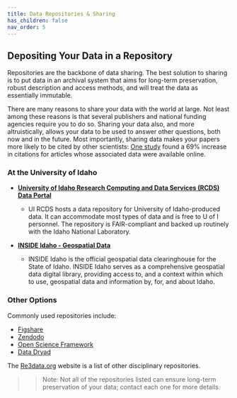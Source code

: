 ```yaml
---
title: Data Repositories & Sharing
has_children: false
nav_order: 5
---
```


## Depositing Your Data in a Repository

Repositories are the backbone of data sharing. The best solution to sharing is
 to put data in an archival system that aims for long-term preservation, robust
  description and access methods, and will treat the data as essentially
   immutable.

There are many reasons to share your data with the world at large. Not least
 among these reasons is that several publishers and national funding agencies
  require you to do so. Sharing your data also, and more altruistically, allows
   your data to be used to answer other questions, both now and in the future.
    Most importantly, sharing data makes your papers more likely to be cited by
     other scientists:
      [One study](http://dx.doi.org/10.1371/journal.pone.0000308) found a 69%
       increase in citations for articles whose associated data were available
        online.

### At the University of Idaho

* **[University of Idaho Research Computing and Data Services (RCDS) Data Portal](https://data.nkn.uidaho.edu//)**
  * UI RCDS hosts a data repository for University of Idaho-produced data. It can
 accommodate most types of data and is free to U of I personnel. The repository
  is FAIR-compliant and backed up routinely with the Idaho National Laboratory.

* **[INSIDE Idaho - Geospatial Data](https://www.insideidaho.org)**
  * INSIDE Idaho is the official geospatial data clearinghouse for the State of
 Idaho. INSIDE Idaho serves as a comprehensive geospatial data digital library, providing access to, and a context within which to use, geospatial data and information by, for, and about Idaho.

### Other Options

Commonly used repositories include:

* [Figshare](https://figshare.com/)
* [Zendodo](https://zenodo.org/)
* [Open Science Framework](https://osf.io)
* [Data Dryad](https://datadryad.org/stash)

The [Re3data.org](http://www.re3data.org/) website is a list of other
 disciplinary repositories.
> > Note: Not all of the repositories listed can ensure long-term preservation
 of your data; contact each one for more details.
